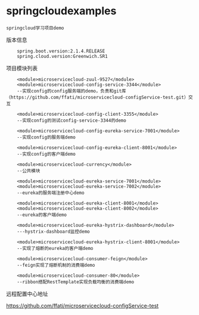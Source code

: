   
   # springcloudexamples
    springcloud学习项目demo

版本信息
```
    spring.boot.version:2.1.4.RELEASE
    spring.cloud.version:Greenwich.SR1
```
    
  项目模块列表
  

        <module>microservicecloud-zuul-9527</module>
        <module>microservicecloud-config-service-3344</module>
        --实现config的config服务端的demo，负责和git库（https://github.com/ffati/microservicecloud-configService-test.git）交互
        
        <module>microservicecloud-config-client-3355</module>
        --实现config的测试config-service-3344的demo
        
        <module>microservicecloud-config-eureka-service-7001</module>
        --实现config的服务端demo
        
        <module>microservicecloud-config-eureka-client-8001</module>
        --实现config的客户端demo
        
        <module>microservicecloud-currency</module>
        --公共模块
        
        <module>microservicecloud-eureka-service-7001</module>
        <module>microservicecloud-eureka-service-7002</module>
        --eureka的服务端注册中心demo
        
        <module>microservicecloud-eureka-client-8001</module>
        <module>microservicecloud-eureka-client-8002</module>
        --eureka的客户端demo
        
        <module>microservicecloud-eureka-hystrix-dashboard</module>
        ---hystrix-dashboard监控demo
        
        <module>microservicecloud-eureka-hystrix-client-8001</module>
        --实现了熔断的eureka的客户端demo
        
        <module>microservicecloud-consumer-feign</module>
        --feign实现了熔断机制的消费端demo
        
        <module>microservicecloud-consumer-80</module>
        --ribbon搭配RestTemplate实现负载均衡的消费端demo



远程配置中心地址

https://github.com/ffati/microservicecloud-configService-test

